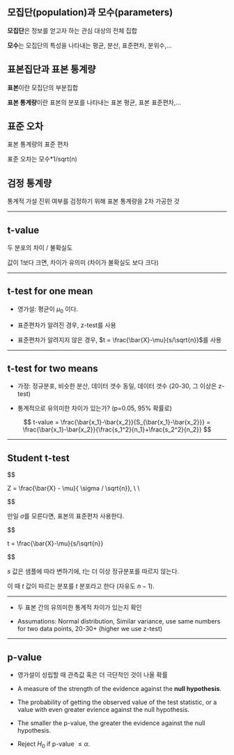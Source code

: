 ## 모집단(population)과 모수(parameters)

**모집단**은 정보를 얻고자 하는 관심 대상의 전체 집합

**모수**는 모집단의 특성을 나타내는 평균, 분산, 표준편차, 분위수,...

## 표본집단과 표본 통계량

**표본**이란 모집단의 부분집합

**표본 통계량**이란 표본의 분포를 나타내는 표본 평균, 표본 표준편차,...

## 표준 오차

표본 통계량의 표준 편차

표준 오차는 모수*1/sqrt(n)

## 검정 통계량

 통계적 가설 진위 여부를 검정하기 위해 표본 통계량을 2차 가공한 것

---

## t-value

두 분포의 차이 / 불확실도 

값이 1보다 크면, 차이가 유의미 (차이가 불확실도 보다 크다)

---

## t-test for one mean

- 영가설: 평균이 $\mu_0$ 이다.

- 표준편차가 알려진 경우, z-test를 사용

- 표준편차가 알려지지 않은 경우, $t = \frac{\bar{X}-\mu}{s/\sqrt{n}}$를 사용 


---

## t-test for two means

- 가정: 정규분포, 비슷한 분산, 데이터 갯수 동일, 데이터 갯수 (20-30, 그 이상은 z-test)

- 통계적으로 유의미한 차이가 있는가? (p=0.05, 95% 확률로)


$$
t-value = \frac{\bar{x_1}-\bar{x_2}}{S_{\bar{x_1}-\bar{x_2}}} = \frac{\bar{x_1}-\bar{x_2}}{\frac{s_1^2}{n_1}+\frac{s_2^2}{n_2}}
$$

---

## Student t-test

$$

Z = \frac{\bar{X} - \mu}{ \sigma / \sqrt{n}}, \\ \\

$$


만일 $\sigma$를 모른다면, 표본의 표준편차 사용한다.

$$

t = \frac{\bar{X}-\mu}{s/\sqrt{n}}

$$

$s$ 값은 샘플에 따라 변하기에, $t$는 더 이상 정규분포를 따르지 않는다.

이 때 $t$ 값이 따르는 분포를 $t$ 분포라고 한다 (자유도 $n-1$).


---

- 두 표본 간의 유의미한 통계적 차이가 있는지 확인

- Assumations: Normal distribution, Similar variance, use same numbers for two data points, 20-30+ (higher we use z-test) 


--- 

## p-value

- 영가설이 성립할 때 관측값 혹은 더 극단적인 것이 나올 확률
- A measure of the strength of the evidence against the **null hypothesis**.






- The probability of getting the observed value of the test statistic, 
or a value with even greater evience against the null hypothesis.

- The smaller the p-value, the greater the evidence against the null hypothesis.

- Reject $H_0$ if p-value $\le \alpha$. 